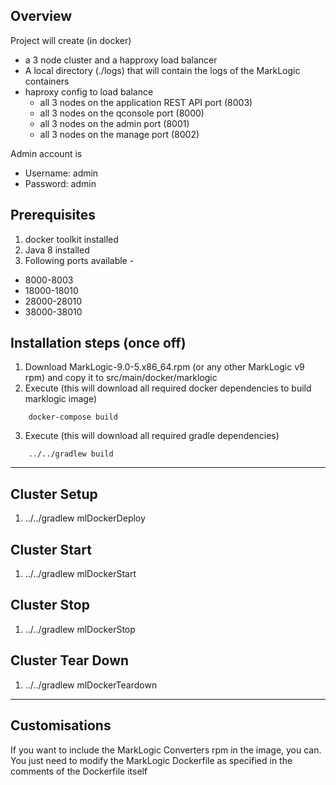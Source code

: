 Overview
---------

Project will create (in docker)

* a 3 node cluster and a happroxy load balancer
* A local directory (./logs) that will contain the logs of the MarkLogic containers
* haproxy config to load balance 
    * all 3 nodes on the application REST API port (8003)
    * all 3 nodes on the qconsole port (8000)
    * all 3 nodes on the admin port (8001)
    * all 3 nodes on the manage port (8002)

Admin account is
* Username: admin
* Password: admin

Prerequisites
-------------

1. docker toolkit installed
2. Java 8 installed
3. Following ports available -
* 8000-8003
* 18000-18010
* 28000-28010
* 38000-38010


Installation steps (once off)
-----------------------------
1. Download MarkLogic-9.0-5.x86_64.rpm (or any other MarkLogic v9 rpm) and copy it to src/main/docker/marklogic
2. Execute (this will download all required docker dependencies to build marklogic image)
```
    docker-compose build   
```
3. Execute (this will download all required gradle dependencies)
```
    ../../gradlew build 
```

___


Cluster Setup
-------------
1. ../../gradlew mlDockerDeploy

Cluster Start
-------------
1. ../../gradlew mlDockerStart

Cluster Stop
-------------
1. ../../gradlew mlDockerStop

Cluster Tear Down
----------------
1. ../../gradlew mlDockerTeardown


___


Customisations
-------------
If you want to include the MarkLogic Converters rpm in the image, you can. You just need to modify the MarkLogic Dockerfile as specified in the comments of the Dockerfile itself
